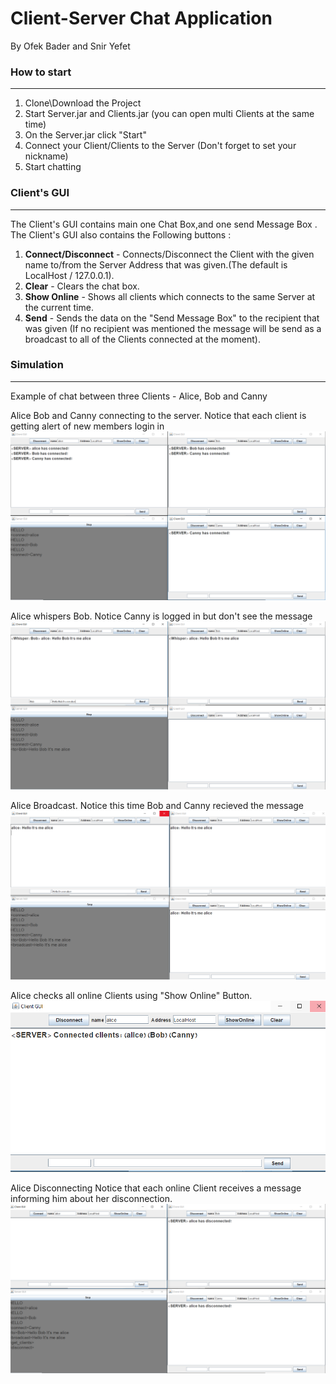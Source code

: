 # Client-Server Chat Application
By Ofek Bader and Snir Yefet

### How to start
---
1. Clone\Download the Project
2. Start Server.jar and Clients.jar (you can open multi Clients at the same time)
3. On the Server.jar click "Start"
4. Connect your Client/Clients to the Server (Don't forget to set your nickname)
5. Start chatting

### Client's GUI
---
The Client's GUI contains main one Chat Box,and one send Message Box .
The Client's GUI also contains the Following buttons :

1. **Connect/Disconnect** - Connects/Disconnect the Client with the given name to/from the Server Address that was given.(The default is LocalHost / 127.0.0.1). 
2. **Clear** - Clears the chat box.
3. **Show Online** - Shows all clients which connects to the same Server at the current time.
4. **Send** - Sends the data on the "Send Message Box" to the recipient that was given (If no recipient was mentioned the message will be send as a broadcast to all of the Clients connected at the moment).


### Simulation
---
Example of chat between three Clients - Alice, Bob and Canny

Alice Bob and Canny connecting to the server.
Notice that each client is getting alert of new members login in
![](https://github.com/Sniryefet/Chat/blob/master/Pictures/multi%20client%20connection.PNG)

Alice whispers Bob.
Notice Canny is logged in but don't see the message
![](https://github.com/Sniryefet/Chat/blob/master/Pictures/whisper.PNG)


Alice Broadcast. 
Notice this time Bob and Canny recieved  the message
![](https://github.com/Sniryefet/Chat/blob/master/Pictures/Broadcast.PNG)


Alice checks all online Clients using "Show Online" Button.
![](https://github.com/Sniryefet/Chat/blob/master/Pictures/show%20online.PNG)

Alice Disconnecting
Notice that each online Client receives a message informing him about her disconnection.
![](https://github.com/Sniryefet/Chat/blob/master/Pictures/Alice%20diconnect.PNG)

